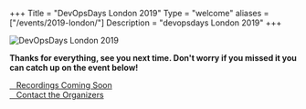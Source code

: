 +++
Title = "DevOpsDays London 2019"
Type = "welcome"
aliases = ["/events/2019-london/"]
Description = "devopsdays London 2019"
+++

<div class="row">
  <div class="col-md-4">
    <img alt="DevOpsDays London 2019" src="/events/2019-london/logo.png" class="img-fluid">
  </div>

  <div class="col-md-7">
    <div class="d-flex flex-row">
      <div class="col-md-12">
        <div class="p-2">
            <p><b>Thanks for everything, see you next time. Don't worry if you missed it you can catch up on the event below!</b></p>
        </div>
      </div>
    </div>
    <div class="d-flex flex-row">
      <div class="col-md-12">
        <div class="p-2">
          <a class="btn btn-secondary btn-block disabled" href=""> <i class="fa fa-video-camera fa-lg"></i>&nbsp;&nbsp;&nbsp;Recordings Coming Soon</a>
        </div>
        <div class="p-2">
          <a class="btn btn-secondary btn-block" href="/events/2019-london/contact"> <i class="fa fa-envelope-o fa-lg"></i>&nbsp;&nbsp;&nbsp;Contact the Organizers</a>
        </div>
      </div>
    </div>
  </div>
</div>
